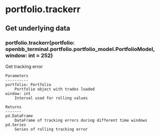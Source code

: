 # portfolio.trackerr

## Get underlying data 
### portfolio.trackerr(portfolio: openbb_terminal.portfolio.portfolio_model.PortfolioModel, window: int = 252)

Get tracking error

    Parameters
    ----------
    portfolio: Portfolio
        Portfolio object with trades loaded
    window: int
        Interval used for rolling values

    Returns
    -------
    pd.DataFrame
        DataFrame of tracking errors during different time windows
    pd.Series
        Series of rolling tracking error
